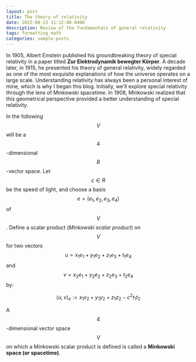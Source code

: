 ```yaml
---
layout: post
title: The theory of relativity
date: 2022-08-23 11:12:00-0400
description: Review of the fundamentals of general relativity
tags: formatting math
categories: sample-posts
--- 
```



In 1905, Albert Einstein published his groundbreaking theory of special relativity in a paper titled **Zur Elektrodynamik bewegter Körper**. A decade later, in 1915, he presented his theory of general relativity, widely regarded as one of the most exquisite explanations of how the universe operates on a large scale. Understanding relativity has always been a personal interest of mine, which is why I began this blog. Initially, we'll explore special relativity through the lens of Minkowski spacetime. In 1908, Minkowski realized that this geometrical perspective provided a better understanding of special relativity.

In the following $$V$$ will be a $$4$$-dimensional $$R$$-vector space. Let $$c\in R$$ be the speed of light, and choose a basis $$e=(e_{1},e_{2},e_{3},e_{4})$$ of $$V$$. Define a scalar product (*Minkowski scalar product*) on $$V$$ for two vectors $$u=x_{1}e_{1}+y_{1}e_{2}+z_{1}e_{3}+t_{1}e_{4}$$ and $$v=x_{2}e_{1}+y_{2}e_{2}+z_{2}e_{3}+t_{2}e_{4}$$ by:

$$
\left<  u,v \right> _{e} := x_{1}x_{2} + y_{1}y_{2} + z_{1}z_{2} - c^{2}t_{1}t_{2}
$$

A $$4$$-dimensional vector space $$V$$ on which a Minkowski scalar product is defined is called a **Minkowski space (or spacetime)**.

